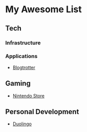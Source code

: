 # My Awesome List

## Tech

### Infrastructure

### Applications
- [Blogtrotter](https://blogtrottr.com)

## Gaming
- [Nintendo Store](https://www.nintendo.nl)

## Personal Development
- [Duolingo](https://www.duolingo.com/learn)
